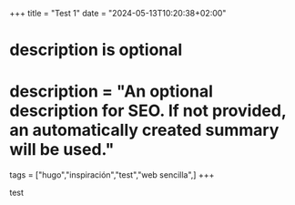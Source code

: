 +++
title = "Test 1"
date = "2024-05-13T10:20:38+02:00"

#
# description is optional
#
# description = "An optional description for SEO. If not provided, an automatically created summary will be used."

tags = ["hugo","inspiración","test","web sencilla",]
+++

test
